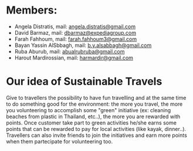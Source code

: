 # Members: 
- Angela Distratis, mail: angela.distratis@gmail.com
- David Barmaz, mail: dbarmaz@expediagroup.com
- Farah Fahhoum, mail: farah.fahhoum3@gmail.com
- Bayan Yassin AlSbbagh, mail: b.y.alsabbagh@gmail.com
- Ruba Aburub, mail: abualrubruba@gmail.com
- Harout Mardirossian, mail: harmardir@gmail.com




# Our idea of Sustainable Travels

Give to travellers the possibility to have fun travelling and at the same time to do something good for the environment: the more you travel, the more you volunteering to accomplish some "green" initiative (ex: cleaning beaches from plastic in Thailand, etc..), the more you are rewarded with points.
Once customer take part to green activities he/she earns some points that can be rewarded to pay for local activities (like kayak, dinner..). 
Travellers can also invite friends to join the initiatives and earn more points when them partecipate for volunteering too.

